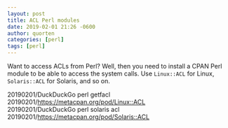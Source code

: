```yaml
---
layout: post
title: ACL Perl modules
date: 2019-02-01 21:26 -0600
author: quorten
categories: [perl]
tags: [perl]
---
```


Want to access ACLs from Perl?  Well, then you need to install a CPAN
Perl module to be able to access the system calls.  Use `Linux::ACL`
for Linux, `Solaris::ACL` for Solaris, and so on.

20190201/DuckDuckGo perl getfacl  
20190201/https://metacpan.org/pod/Linux::ACL  
20190201/DuckDuckGo perl solaris acl  
20190201/https://metacpan.org/pod/Solaris::ACL

